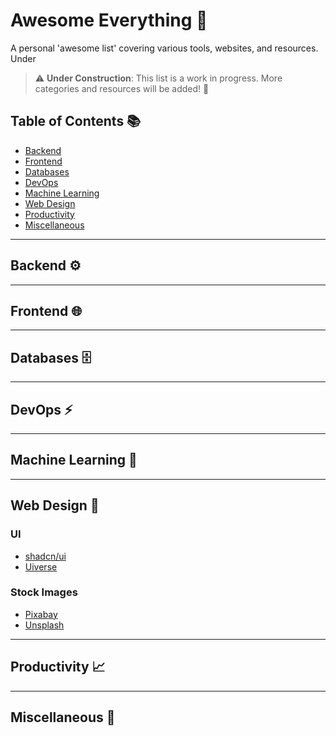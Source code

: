 # Awesome Everything 🚀

A personal 'awesome list' covering various tools, websites, and resources. Under 

> ⚠️ **Under Construction**: This list is a work in progress. More categories and resources will be added! 🚧

## Table of Contents 📚

- [Backend](#backend-⚙️)
- [Frontend](#frontend)
- [Databases](#databases)
- [DevOps](#devops)
- [Machine Learning](#machine-learning)
- [Web Design](#web-design)
- [Productivity](#productivity)
- [Miscellaneous](#miscellaneous)

---

## Backend ⚙️

---

## Frontend 🌐

---

## Databases 🗄️

---

## DevOps ⚡

---

## Machine Learning 🤖

---

## Web Design 🎨

### UI

- [shadcn/ui](https://ui.shadcn.com)
- [Uiverse](https://uiverse.io)

### Stock Images

- [Pixabay](https://pixabay.com)
- [Unsplash](https://unsplash.com)

---

## Productivity 📈

---

## Miscellaneous 🔎

